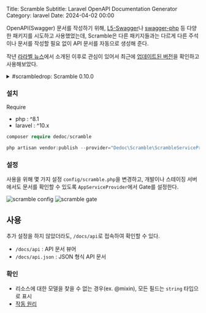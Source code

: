 Title: Scramble
Subtitle: Laravel OpenAPI Documentation Generator
Category: laravel
Date: 2024-04-02 00:00

OpenAPI(Swagger) 문서를 작성하기 위해, [L5-Swagger](https://github.com/DarkaOnLine/L5-Swagger)나
[swagger-php](https://github.com/zircote/swagger-php) 등 다양한 패키지를 시도하고 사용했었는데,
Scramble은 다른 패키지들과는 다르게 다른 주석이나 문서를 작성할 필요 없이 API 문서를 자동으로 생성해 준다.

작년 [라라벨 뉴스](https://laravel-news.com/scramble-laravel-api-docs)에서 소개된 이후로 관심이 있어서
최근에 [업데이트된 버전](https://scramble.dedoc.co/blog/scrambledrop-scramble-0100)을 확인하고 사용해보았다.

<details>
<summary>#scrambledrop: Scramble 0.10.0</summary>
<ul>
    <li>문서 URL 사용자 정의 : 문서 도메인 및 경로 커스터마이즈 가능</li>
    <li>다중 API 버전 문서 지원 : 여러 버전의 문서를 등록하고 각각 다른 경로로 제공</li>  
    <li>요청 매개변수 예시 및 기본값 설정 : 요청 매개변수에 예시 및 기본값 제공</li>
    <li>Sanctum 통합 개선 : Sanctum 쿠키 기반 API와 통합</li>
    <li>Tuple 및 Enum 지원 : 문서화에서 튜플과 enum 지원</li>
    <li>기타 개선 사항 : 204 응답 문서화, 유효성 검사 규칙 개선 등</li>
</ul>
</details>

### 설치

Require

- php : ^8.1
- laravel : ^10.x

```php
composer require dedoc/scramble

php artisan vendor:publish --provider="Dedoc\Scramble\ScrambleServiceProvider" --tag="scramble-config"
```

### 설정

사용을 위해 몇 가지 설정 `config/scramble.php`을 변경하고,
개발이나 스테이징 서버에서도 문서를 확인할 수 있도록 `AppServiceProvider`에서 Gate를 설정한다.

![scramble config]({static}/images/laravel-scramble-config.png)
![scramble gate]({static}/images/laravel-scramble-gate.png)

## 사용

추가 설정을 하지 않았더라도, `/docs/api`로 접속하여 확인할 수 있다.

- `/docs/api` : API 문서 뷰어
- `/docs/api.json` : JSON 형식 API 문서

### 확인

- 리소스에 대한 모델을 찾을 수 없는 경우(ex. @mixin), 모든 필드는 `string` 타입으로 표시
- [작동 원리](https://scramble.dedoc.co/developers/how-it-works)
